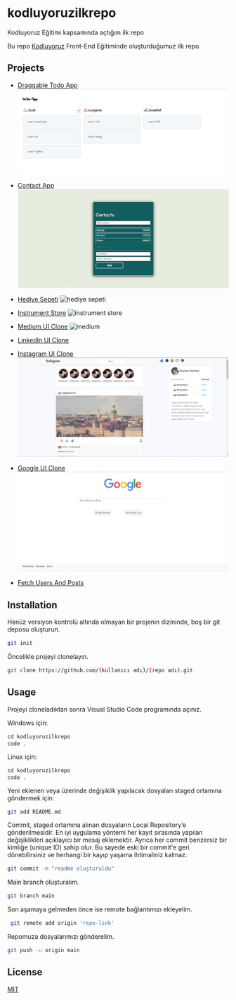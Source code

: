 # kodluyoruzilkrepo
Kodluyoruz Eğitimi kapsamında açtığım ilk repo

Bu repo [Kodluyoruz](https://app.patika.dev/referral/zeynep-dmrl) Front-End Eğitiminde oluşturduğumuz ilk repo. 

## Projects


- [Draggable Todo App](https://github.com/zeynep-dmrl/someBasicProjects/tree/main/draganddrop)
![first view](https://github.com/zeynep-dmrl/someBasicProjects/blob/main/draganddrop/Ekran%20g%C3%B6r%C3%BCnt%C3%BCs%C3%BC_20221125_235305.png)

- [Contact App](https://github.com/zeynep-dmrl/kodluyoruzFrontendWebDevelopment/tree/main/contact-app)
  ![contact-app](https://github.com/zeynep-dmrl/kodluyoruzFrontendWebDevelopment/blob/main/contact-app/contact-app-img.PNG)

- [Hediye Sepeti](https://github.com/zeynep-dmrl/kodluyoruzFrontendWebDevelopment/tree/main/hediyeSepeti)
  ![hediye sepeti](https://github.com/zeynep-dmrl/kodluyoruzFrontendWebDevelopment/blob/main/hediyeSepeti/website-gif.gif)

- [Instrument Store](https://github.com/zeynep-dmrl/kodluyoruzFrontendWebDevelopment/tree/main/instrumentStore)
  ![instrument store](https://github.com/zeynep-dmrl/kodluyoruzFrontendWebDevelopment/blob/main/instrumentStore/giOfSite.gif)

- [Medium UI Clone](https://github.com/zeynep-dmrl/kodluyoruzFrontendWebDevelopment/tree/main/mediumClone)
![medium](https://github.com/zeynep-dmrl/kodluyoruzFrontendWebDevelopment/blob/main/mediumClone/mediumCloneGif.gif)

- [LinkedIn UI Clone](https://github.com/zeynep-dmrl/kodluyoruzFrontendWebDevelopment/tree/main/linkedInClone)

- [Instagram UI Clone](https://github.com/zeynep-dmrl/kodluyoruzFrontendWebDevelopment/tree/main/instagramClone)
![instagram](https://github.com/zeynep-dmrl/kodluyoruzFrontendWebDevelopment/blob/main/instagramClone/img/img-1.PNG)

- [Google UI Clone](https://github.com/zeynep-dmrl/kodluyoruzFrontendWebDevelopment/tree/main/googleClone)
![google](https://github.com/zeynep-dmrl/kodluyoruzFrontendWebDevelopment/blob/main/googleClone/screenshot-1.PNG)

- [Fetch Users And Posts](https://github.com/zeynep-dmrl/kodluyoruzFrontendWebDevelopment/tree/main/fetchUsersAndPosts)



## Installation

Henüz versiyon kontrolü altında olmayan bir projenin dizininde, boş bir git deposu oluşturun.

```bash
git init
```

Öncelikle projeyi clonelayın. 

```bash
git clone https://github.com/(kullanıcı adı)/(repo adı).git
```

## Usage

Projeyi cloneladıktan sonra Visual Studio Code programında açınız.

Windows için:
```windows
cd kodluyoruzilkrepo
code .
```

Linux için:
```linux
cd kodluyoruzilkrepo
code .
```

Yeni eklenen veya üzerinde değişiklik yapılacak dosyaları staged ortamına göndermek için:


```bash
git add README.md
```

Commit, staged ortamına alınan dosyaların Local Repository’e gönderilmesidir. En iyi uygulama yöntemi her kayıt sırasında yapılan değişiklikleri açıklayıcı bir mesaj eklemektir. Ayrıca her commit benzersiz bir kimliğe (unique ID) sahip olur. Bu sayede eski bir commit'e geri dönebilirsiniz ve herhangi bir kayıp yaşama ihtimaliniz kalmaz.

```bash
git commit -m "readme oluşturuldu"
```

Main branch oluşturalım.

```bash
git branch main
```

Son aşamaya gelmeden önce ise remote bağlantımızı ekleyelim.


```bash
 git remote add origin 'repo-link'
```


Repomuza dosyalarımızı gönderelim.

```bash
git push -u origin main
```



## License
[MIT](https://choosealicense.com/licenses/mit/)
